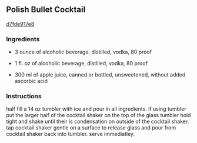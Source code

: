 ## Polish Bullet Cocktail

[d7fde917e8](http://www.food.com/recipe/polish-bullet-cocktail-347788)

### Ingredients

 - 3 ounce of alcoholic beverage, distilled, vodka, 80 proof

 - 1 fl. oz of alcoholic beverage, distilled, vodka, 80 proof

 - 300 ml of apple juice, canned or bottled, unsweetened, without added ascorbic acid

### Instructions

half fill a 14 oz tumbler with ice and pour in all ingredients. if using tumbler put the larger half of the cocktail shaker on the top of the glass tumbler hold tight and shake until their is condensation on outside of the cocktail shaker. tap cocktail shaker gentle on a surface to release glass and pour from cocktail shaker back into tumbler. serve immediatley.